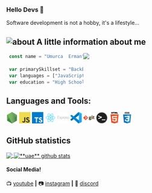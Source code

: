 ### Hello Devs 👋

Software development is not a hobby, it's a lifestyle...

## <img width="45" alt="about" src="https://raw.github.com/elizarov/elizarov/master/about.png"> A little information about me

<img align="right" width="300" src="https://i2.wp.com/allhtaccess.info/wp-content/uploads/2018/03/programming.gif?fit=1281%2C716&ssl=1" />

```js
 const name = "Umurca  Erman"
 
 var primarySkillset = "BackEnd Development"
 var languages = ["JavaScript", "NodeJS", "React", "TypeScript", "Express"]  
 var education = "High School Mechanical engineering"
```

## **Languages and Tools:**  

<code><img height="30" src="https://raw.githubusercontent.com/github/explore/80688e429a7d4ef2fca1e82350fe8e3517d3494d/topics/nodejs/nodejs.png"></code>
<code><img height="30" src="https://raw.githubusercontent.com/github/explore/80688e429a7d4ef2fca1e82350fe8e3517d3494d/topics/javascript/javascript.png"></code>
<code><img height="30" src="https://raw.githubusercontent.com/github/explore/80688e429a7d4ef2fca1e82350fe8e3517d3494d/topics/typescript/typescript.png"></code>
<code><img height="30" src="https://raw.githubusercontent.com/github/explore/80688e429a7d4ef2fca1e82350fe8e3517d3494d/topics/react/react.png"></code>
<code><img height="30" src="https://raw.githubusercontent.com/github/explore/80688e429a7d4ef2fca1e82350fe8e3517d3494d/topics/express/express.png"></code>
<code><img height="30" src="https://raw.githubusercontent.com/github/explore/80688e429a7d4ef2fca1e82350fe8e3517d3494d/topics/visual-studio-code/visual-studio-code.png"></code>
<code><img height="30" src="https://raw.githubusercontent.com/github/explore/80688e429a7d4ef2fca1e82350fe8e3517d3494d/topics/git/git.png"></code>
<code><img height="30" src="https://raw.githubusercontent.com/github/explore/80688e429a7d4ef2fca1e82350fe8e3517d3494d/topics/terminal/terminal.png"></code>
<code><img height="30" src="https://raw.githubusercontent.com/github/explore/80688e429a7d4ef2fca1e82350fe8e3517d3494d/topics/html/html.png"></code>
<code><img height="30" src="https://raw.githubusercontent.com/github/explore/80688e429a7d4ef2fca1e82350fe8e3517d3494d/topics/css/css.png"></code>


## **GitHub statistics**

<a href="https://github.com/chillyixa">
  <img align="center" src="https://github-readme-stats.vercel.app/api/top-langs/?username=chillyixa&theme=dracula&hide_langs_below=1" />
</a>

<a href="https://github.com/chillyixa">
 <img align="center" src="https://github-readme-stats.vercel.app/api?username=chillyixa&show_icons=true&theme=dracula&line_height=27" alt="**uae** github stats"/>
</a>


[youtube]: https://www.youtube.com/channel/UCC4TP5ijWv_MUF7qgvL2HOA
[instagram]: https://www.instagram.com/umurerman34/
[discord]: https://discord.com/users/244847249866096640

<br>

#### Social Media!


📺 [youtube][youtube] **|** 
📷 [instagram][instagram] **|**
💬 [discord][discord] 

